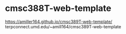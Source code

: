 # cmsc388T-web-template
 https://amiller164.github.io/cmsc389T-web-template/
terpconnect.umd.edu/~amill164/cmsc389T-web-template
